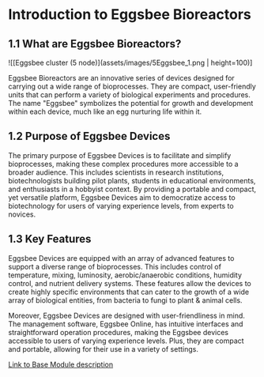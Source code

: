 # Introduction to Eggsbee Bioreactors

## 1.1 What are Eggsbee Bioreactors?

![[Eggsbee cluster (5 node)](assets/images/5Eggsbee_1.png | height=100)]

Eggsbee Bioreactors are an innovative series of devices designed for carrying out a wide range of bioprocesses. They are compact, user-friendly units that can perform a variety of biological experiments and procedures. The name "Eggsbee" symbolizes the potential for growth and development within each device, much like an egg nurturing life within it.

## 1.2 Purpose of Eggsbee Devices

The primary purpose of Eggsbee Devices is to facilitate and simplify bioprocesses, making these complex procedures more accessible to a broader audience. This includes scientists in research institutions, biotechnologists building pilot plants, students in educational environments, and enthusiasts in a hobbyist context. By providing a portable and compact, yet versatile platform, Eggsbee Devices aim to democratize access to biotechnology for users of varying experience levels, from experts to novices.

## 1.3 Key Features

Eggsbee Devices are equipped with an array of advanced features to support a diverse range of bioprocesses. This includes control of temperature, mixing, luminosity, aerobic/anaerobic conditions, humidity control, and nutrient delivery systems. These features allow the devices to create highly specific environments that can cater to the growth of a wide array of biological entities, from bacteria to fungi to plant & animal cells.

Moreover, Eggsbee Devices are designed with user-friendliness in mind. The management software, Eggsbee Online, has intuitive interfaces and straightforward operation procedures, making the Eggsbee devices accessible to users of varying experience levels. Plus, they are compact and portable, allowing for their use in a variety of settings.

[Link to Base Module description](base_module.md)
